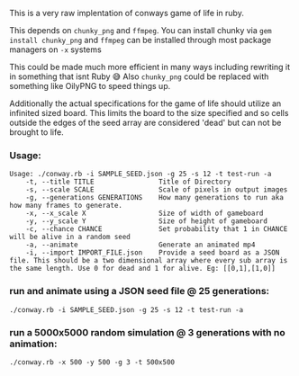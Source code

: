 This is a very raw implentation of conways game of life in ruby. 

This depends on `chunky_png` and `ffmpeg`. You can install chunky via `gem
install chunky_png` and `ffmpeg` can be installed through most package managers
on `-x` systems

This could be made much more efficient in many ways including rewriting it in
something that isnt Ruby 😅 Also `chunky_png` could be replaced with something
like OilyPNG to speed things up. 

Additionally the actual specifications for the game of life should utilize an
infinited sized board. This limits the board to the size specified and so cells
outside the edges of the seed array are considered 'dead' but can not be
brought to life. 

### Usage:

```
Usage: ./conway.rb -i SAMPLE_SEED.json -g 25 -s 12 -t test-run -a
    -t, --title TITLE                Title of Directory
    -s, --scale SCALE                Scale of pixels in output images
    -g, --generations GENERATIONS    How many generations to run aka how many frames to generate.
    -x, --x_scale X                  Size of width of gameboard
    -y, --y_scale Y                  Size of height of gameboard
    -c, --chance CHANCE              Set probability that 1 in CHANCE will be alive in a random seed
    -a, --animate                    Generate an animated mp4
    -i, --import IMPORT_FILE.json    Provide a seed board as a JSON file. This should be a two dimensional array where every sub array is the same length. Use 0 for dead and 1 for alive. Eg: [[0,1],[1,0]]
```

### run and animate using a JSON seed file @ 25 generations:

```
./conway.rb -i SAMPLE_SEED.json -g 25 -s 12 -t test-run -a
```

### run a 5000x5000 random simulation @ 3 generations with no animation:

```
./conway.rb -x 500 -y 500 -g 3 -t 500x500 
```
